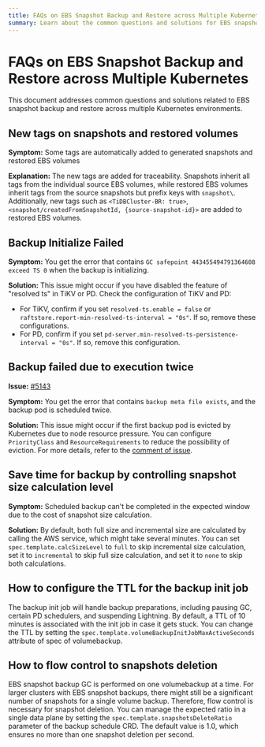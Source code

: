 ```yaml
---
title: FAQs on EBS Snapshot Backup and Restore across Multiple Kubernetes
summary: Learn about the common questions and solutions for EBS snapshot backup and restore across multiple Kubernetes.
---
```


# FAQs on EBS Snapshot Backup and Restore across Multiple Kubernetes

This document addresses common questions and solutions related to EBS snapshot backup and restore across multiple Kubernetes environments.

## New tags on snapshots and restored volumes

**Symptom:** Some tags are automatically added to generated snapshots and restored EBS volumes

**Explanation:** The new tags are added for traceability. Snapshots inherit all tags from the individual source EBS volumes, while restored EBS volumes inherit tags from the source snapshots but prefix keys with `snapshot\`. Additionally, new tags such as `<TiDBCluster-BR: true>`, `<snapshot/createdFromSnapshotId, {source-snapshot-id}>` are added to restored EBS volumes.

## Backup Initialize Failed 

**Symptom:** You get the error that contains `GC safepoint 443455494791364608 exceed TS 0` when the backup is initializing.

**Solution:** This issue might occur if you have disabled the feature of "resolved ts" in TiKV or PD. Check the configuration of TiKV and PD:

- For TiKV, confirm if you set `resolved-ts.enable = false` or `raftstore.report-min-resolved-ts-interval = "0s"`. If so, remove these configurations.
- For PD, confirm if you set `pd-server.min-resolved-ts-persistence-interval = "0s"`. If so, remove this configuration.

## Backup failed due to execution twice

**Issue:** [#5143](https://github.com/pingcap/tidb-operator/issues/5143)

**Symptom:** You get the error that contains `backup meta file exists`, and the backup pod is scheduled twice.

**Solution:** This issue might occur if the first backup pod is evicted by Kubernetes due to node resource pressure. You can configure `PriorityClass` and `ResourceRequirements` to reduce the possibility of eviction. For more details, refer to the [comment of issue](https://github.com/pingcap/tidb-operator/issues/5143#issuecomment-1654916830).

## Save time for backup by controlling snapshot size calculation level

**Symptom:** Scheduled backup can't be completed in the expected window due to the cost of snapshot size calculation.

**Solution:** By default, both full size and incremental size are calculated by calling the AWS service, which might take several minutes. You can set `spec.template.calcSizeLevel` to `full` to skip incremental size calculation, set it to `incremental` to skip full size calculation, and set it to `none` to skip both calculations.

## How to configure the TTL for the backup init job

The backup init job will handle backup preparations, including pausing GC, certain PD schedulers, and suspending Lightning. By default, a TTL of 10 minutes is associated with the init job in case it gets stuck. You can change the TTL by setting the `spec.template.volumeBackupInitJobMaxActiveSeconds` attribute of spec of volumebackup.

## How to flow control to snapshots deletion

EBS snapshot backup GC is performed on one volumebackup at a time. For larger clusters with EBS snapshot backups, there might still be a significant number of snapshots for a single volume backup. Therefore, flow control is necessary for snapshot deletion. You can manage the expected ratio in a single data plane by setting the `spec.template.snapshotsDeleteRatio` parameter of the backup schedule CRD. The default value is 1.0, which ensures no more than one snapshot deletion per second.
